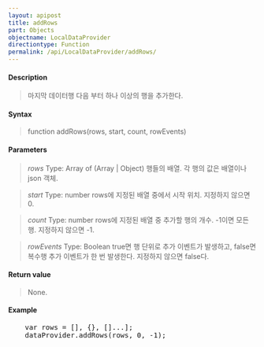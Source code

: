 ```yaml
---
layout: apipost
title: addRows
part: Objects
objectname: LocalDataProvider
directiontype: Function
permalink: /api/LocalDataProvider/addRows/
---
```



#### Description

> 마지막 데이터행 다음 부터 하나 이상의 행을 추가한다.

#### Syntax

> function addRows(rows, start, count, rowEvents)

#### Parameters

> *rows*
> Type: Array of (Array | Object)
> 행들의 배열. 각 행의 값은 배열이나 json 객체.

> *start*
> Type: number
> rows에 지정된 배열 중에서 시작 위치. 지정하지 않으면 0.

> *count*
> Type: number
> rows에 지정된 배열 중 추가할 행의 개수. -1이면 모든 행. 지정하지 않으면 -1.

> *rowEvents*
> Type: Boolean
> true면 행 단위로 추가 이벤트가 발생하고, false면 복수행 추가 이벤트가 한 번 발생한다. 지정하지 않으면 false다.

#### Return value

> None.

#### Example

<pre class="prettyprint">
    var rows = [], {}, []...];
    dataProvider.addRows(rows, 0, -1);
</pre>

